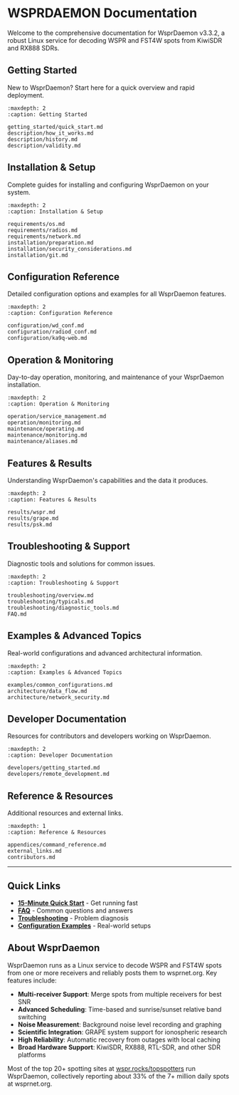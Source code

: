 
# WSPRDAEMON Documentation

Welcome to the comprehensive documentation for WsprDaemon v3.3.2, a robust Linux service for decoding WSPR and FST4W spots from KiwiSDR and RX888 SDRs.

## Getting Started

New to WsprDaemon? Start here for a quick overview and rapid deployment.

```{toctree}
:maxdepth: 2
:caption: Getting Started

getting_started/quick_start.md
description/how_it_works.md
description/history.md
description/validity.md
```

## Installation & Setup

Complete guides for installing and configuring WsprDaemon on your system.

```{toctree}
:maxdepth: 2
:caption: Installation & Setup

requirements/os.md
requirements/radios.md
requirements/network.md
installation/preparation.md
installation/security_considerations.md
installation/git.md
```

## Configuration Reference

Detailed configuration options and examples for all WsprDaemon features.

```{toctree}
:maxdepth: 2
:caption: Configuration Reference

configuration/wd_conf.md
configuration/radiod_conf.md
configuration/ka9q-web.md
```

## Operation & Monitoring

Day-to-day operation, monitoring, and maintenance of your WsprDaemon installation.

```{toctree}
:maxdepth: 2
:caption: Operation & Monitoring

operation/service_management.md
operation/monitoring.md
maintenance/operating.md
maintenance/monitoring.md
maintenance/aliases.md
```

## Features & Results

Understanding WsprDaemon's capabilities and the data it produces.

```{toctree}
:maxdepth: 2
:caption: Features & Results

results/wspr.md
results/grape.md
results/psk.md
```

## Troubleshooting & Support

Diagnostic tools and solutions for common issues.

```{toctree}
:maxdepth: 2
:caption: Troubleshooting & Support

troubleshooting/overview.md
troubleshooting/typicals.md
troubleshooting/diagnostic_tools.md
FAQ.md
```

## Examples & Advanced Topics

Real-world configurations and advanced architectural information.

```{toctree}
:maxdepth: 2
:caption: Examples & Advanced Topics

examples/common_configurations.md
architecture/data_flow.md
architecture/network_security.md
```

## Developer Documentation

Resources for contributors and developers working on WsprDaemon.

```{toctree}
:maxdepth: 2
:caption: Developer Documentation

developers/getting_started.md
developers/remote_development.md
```

## Reference & Resources

Additional resources and external links.

```{toctree}
:maxdepth: 1
:caption: Reference & Resources

appendices/command_reference.md
external_links.md
contributors.md
```

---

## Quick Links

- **[15-Minute Quick Start](getting_started/quick_start.md)** - Get running fast
- **[FAQ](FAQ.md)** - Common questions and answers
- **[Troubleshooting](troubleshooting/diagnostic_tools.md)** - Problem diagnosis
- **[Configuration Examples](examples/common_configurations.md)** - Real-world setups

## About WsprDaemon

WsprDaemon runs as a Linux service to decode WSPR and FST4W spots from one or more receivers and reliably posts them to wsprnet.org. Key features include:

- **Multi-receiver Support**: Merge spots from multiple receivers for best SNR
- **Advanced Scheduling**: Time-based and sunrise/sunset relative band switching  
- **Noise Measurement**: Background noise level recording and graphing
- **Scientific Integration**: GRAPE system support for ionospheric research
- **High Reliability**: Automatic recovery from outages with local caching
- **Broad Hardware Support**: KiwiSDR, RX888, RTL-SDR, and other SDR platforms

Most of the top 20+ spotting sites at [wspr.rocks/topspotters](http://wspr.rocks/topspotters/) run WsprDaemon, collectively reporting about 33% of the 7+ million daily spots at wsprnet.org.

